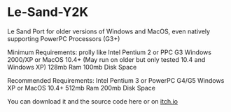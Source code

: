 # Le-Sand-Y2K
Le Sand Port for older versions of Windows and MacOS, even natively supporting PowerPC Processors (G3+)

Minimum Requirements:
prolly like Intel Pentium 2 or PPC G3
Windows 2000/XP or MacOS 10.4+ (May run on older but only tested 10.4 and Windows XP)
128mb Ram
100mb Disk Space

Recommended Requirements:
Intel Pentium 3 or PowerPC G4/G5
Windows XP or MacOS 10.4+
512mb Ram
200mb Disk Space

You can download it and the source code here or on [itch.io](https://bennyy2k.itch.io/le-sand-y2k)

